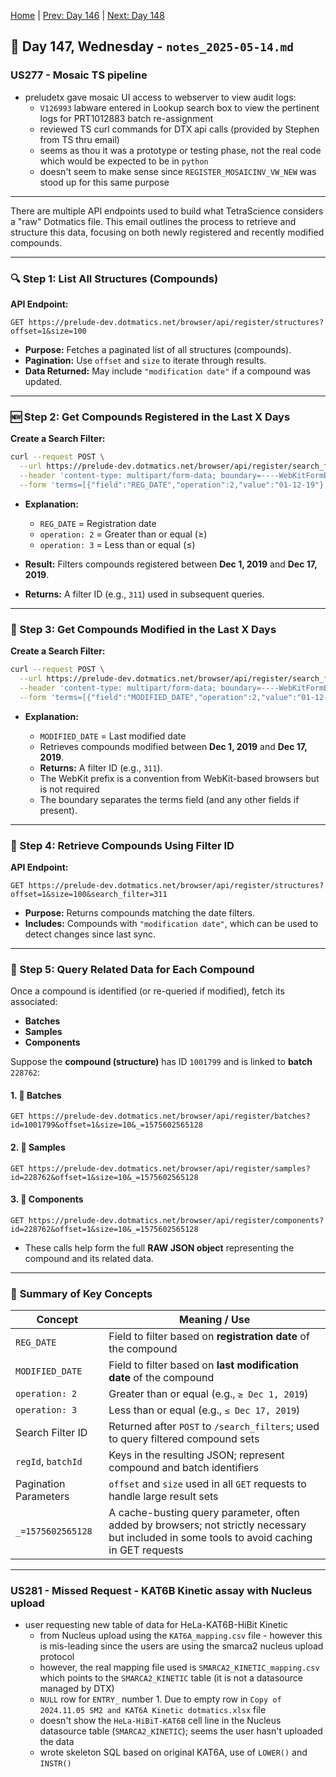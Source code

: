 [Home](../../main.md) | [Prev: Day 146](notes_2025-05-13.md) | [Next: Day 148](./notes_2025-05-15.md)

## 📝 Day 147, Wednesday - `notes_2025-05-14.md`

### US277 - Mosaic TS pipeline
- preludetx gave mosaic UI access to webserver to view audit logs:
    * `V126993` labware entered in Lookup search box to view the pertinent logs for PRT1012883 batch re-assignment
    * reviewed TS curl commands for DTX api calls (provided by Stephen from TS thru email)
    * seems as thou it was a prototype or testing phase, not the real code which would be expected to be in `python`
    * doesn't seem to make sense since `REGISTER_MOSAICINV_VW_NEW` was stood up for this same purpose
---

There are multiple API endpoints used to build what TetraScience considers a "raw" Dotmatics file. This email outlines the process to retrieve and structure this data, focusing on both newly registered and recently modified compounds.

---

### 🔍 Step 1: **List All Structures (Compounds)**

**API Endpoint:**

```http
GET https://prelude-dev.dotmatics.net/browser/api/register/structures?offset=1&size=100
```

* **Purpose:** Fetches a paginated list of all structures (compounds).
* **Pagination:** Use `offset` and `size` to iterate through results.
* **Data Returned:** May include `"modification date"` if a compound was updated.

---

### 🆕 Step 2: **Get Compounds Registered in the Last X Days**

**Create a Search Filter:**

```bash
curl --request POST \
  --url https://prelude-dev.dotmatics.net/browser/api/register/search_filters \
  --header 'content-type: multipart/form-data; boundary=----WebKitFormBoundary7MA4YWxkTrZu0gW' \
  --form 'terms=[{"field":"REG_DATE","operation":2,"value":"01-12-19"},{"field":"REG_DATE","operation":3,"value":"17-12-19"}]'
```

* **Explanation:**

  * `REG_DATE` = Registration date
  * `operation: 2` = Greater than or equal (≥)
  * `operation: 3` = Less than or equal (≤)
* **Result:** Filters compounds registered between **Dec 1, 2019** and **Dec 17, 2019**.
* **Returns:** A filter ID (e.g., `311`) used in subsequent queries.

---

### 🔁 Step 3: **Get Compounds Modified in the Last X Days**

**Create a Search Filter:**

```bash
curl --request POST \
  --url https://prelude-dev.dotmatics.net/browser/api/register/search_filters \
  --header 'content-type: multipart/form-data; boundary=----WebKitFormBoundary7MA4YWxkTrZu0gW' \
  --form 'terms=[{"field":"MODIFIED_DATE","operation":2,"value":"01-12-19"},{"field":"MODIFIED_DATE","operation":3,"value":"17-12-19"}]'
```

* **Explanation:**

  * `MODIFIED_DATE` = Last modified date
  * Retrieves compounds modified between **Dec 1, 2019** and **Dec 17, 2019**.
  * **Returns:** A filter ID (e.g., `311`).
  * The WebKit prefix is a convention from WebKit-based browsers but is not required
  * The boundary separates the terms field (and any other fields if present).


---

### 📄 Step 4: **Retrieve Compounds Using Filter ID**

**API Endpoint:**

```http
GET https://prelude-dev.dotmatics.net/browser/api/register/structures?offset=1&size=100&search_filter=311
```

* **Purpose:** Returns compounds matching the date filters.
* **Includes:** Compounds with `"modification date"`, which can be used to detect changes since last sync.

---

### 🔄 Step 5: **Query Related Data for Each Compound**

Once a compound is identified (or re-queried if modified), fetch its associated:

* **Batches**
* **Samples**
* **Components**

Suppose the **compound (structure)** has ID `1001799` and is linked to **batch** `228762`:

#### 1. 🔹 **Batches**

```http
GET https://prelude-dev.dotmatics.net/browser/api/register/batches?id=1001799&offset=1&size=10&_=1575602565128
```

#### 2. 🔸 **Samples**

```http
GET https://prelude-dev.dotmatics.net/browser/api/register/samples?id=228762&offset=1&size=10&_=1575602565128
```

#### 3. 🔸 **Components**

```http
GET https://prelude-dev.dotmatics.net/browser/api/register/components?id=228762&offset=1&size=10&_=1575602565128
```

* These calls help form the full **RAW JSON object** representing the compound and its related data.

---

### 🧠 **Summary of Key Concepts**

| **Concept**           | **Meaning / Use**                                                                                                                            |
| --------------------- | -------------------------------------------------------------------------------------------------------------------------------------------- |
| `REG_DATE`            | Field to filter based on **registration date** of the compound                                                                               |
| `MODIFIED_DATE`       | Field to filter based on **last modification date** of the compound                                                                          |
| `operation: 2`        | Greater than or equal (e.g., `≥ Dec 1, 2019`)                                                                                                |
| `operation: 3`        | Less than or equal (e.g., `≤ Dec 17, 2019`)                                                                                                  |
| Search Filter ID      | Returned after `POST` to `/search_filters`; used to query filtered compound sets                                                             |
| `regId`, `batchId`    | Keys in the resulting JSON; represent compound and batch identifiers                                                                         |
| Pagination Parameters | `offset` and `size` used in all `GET` requests to handle large result sets                                                                   |
| `_=1575602565128`     | A cache-busting query parameter, often added by browsers; not strictly necessary but included in some tools to avoid caching in GET requests |

---


### US281 - Missed Request - KAT6B Kinetic assay with Nucleus upload
- user requesting new table of data for HeLa-KAT6B-HiBit Kinetic
    * from Nucleus upload using the `KAT6A_mapping.csv` file - however this is mis-leading since the users are using the smarca2 nucleus upload protocol
    * however, the real mapping file used is `SMARCA2_KINETIC_mapping.csv` which points to the `SMARCA2_KINETIC` table (it is not a datasource managed by DTX)
    * `NULL` row for `ENTRY_` number 1. Due to empty row in `Copy of 2024.11.05 SM2 and KAT6A Kinetic dotmatics.xlsx` file
    * doesn't show the `HeLa-HiBiT-KAT6B` cell line in the Nucleus datasource table (`SMARCA2_KINETIC`); seems the user hasn't uploaded the data
    * wrote skeleton SQL based on original KAT6A, use of `LOWER()` and `INSTR()`
